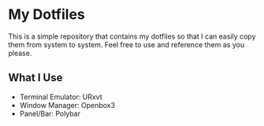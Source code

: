 # My Dotfiles

This is a simple repository that contains my dotfiles so that I can easily copy them from system to system.
Feel free to use and reference them as you please.

## What I Use
* Terminal Emulator: URxvt
* Window Manager: Openbox3
* Panel/Bar:  Polybar

